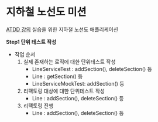 # 지하철 노선도 미션
[ATDD 강의](https://edu.nextstep.camp/c/R89PYi5H) 실습을 위한 지하철 노선도 애플리케이션

**Step1 단위 테스트 작성**
- 작업 순서
    1. 실제 존재하는 로직에 대한 단위테스트 작성
       - LineServiceTest : addSection(), deleteSection() 등
       - Line : getSection() 등
       - LineServiceMockTest: addSection() 등 
    2. 리팩토링 대상에 대한 단위테스트 작성 
       - Line : addSection(), deleteSection() 등
    3. 리팩토링 진행
       - Line : addSection(), deleteSection() 등 
    